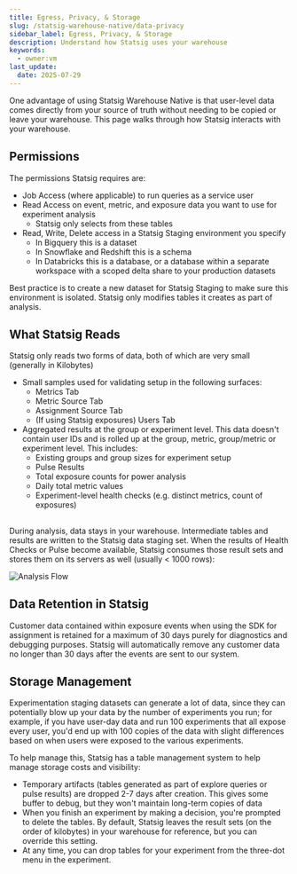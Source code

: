 ```yaml
---
title: Egress, Privacy, & Storage
slug: /statsig-warehouse-native/data-privacy
sidebar_label: Egress, Privacy, & Storage
description: Understand how Statsig uses your warehouse
keywords:
  - owner:vm
last_update:
  date: 2025-07-29
---
```


One advantage of using Statsig Warehouse Native is that user-level data comes directly from your source of truth without needing to be copied or leave your warehouse. This page walks through how Statsig interacts with your warehouse.

## Permissions

The permissions Statsig requires are:

- Job Access (where applicable) to run queries as a service user
- Read Access on event, metric, and exposure data you want to use for experiment analysis
  - Statsig only selects from these tables
- Read, Write, Delete access in a Statsig Staging environment you specify
  - In Bigquery this is a dataset
  - In Snowflake and Redshift this is a schema
  - In Databricks this is a database, or a database within a separate workspace with a scoped delta share to your production datasets

Best practice is to create a new dataset for Statsig Staging to make sure this environment is isolated. Statsig only modifies tables it creates as part of analysis.

## What Statsig Reads

Statsig only reads two forms of data, both of which are very small (generally in Kilobytes)

- Small samples used for validating setup in the following surfaces:
  - Metrics Tab
  - Metric Source Tab
  - Assignment Source Tab
  - (If using Statsig exposures) Users Tab
- Aggregated results at the group or experiment level. This data doesn't contain user IDs and is rolled up at the group, metric, group/metric or experiment level. This includes:
  - Existing groups and group sizes for experiment setup
  - Pulse Results
  - Total exposure counts for power analysis
  - Daily total metric values
  - Experiment-level health checks (e.g. distinct metrics, count of exposures)

##

During analysis, data stays in your warehouse. Intermediate tables and results are written to the Statsig data staging set. When the results of Health Checks or Pulse become available, Statsig consumes those result sets and stores them on its servers as well (usually < 1000 rows):

![Analysis Flow](https://user-images.githubusercontent.com/102695539/264110212-b9e07098-cd3a-4107-aa3f-6740fc3d8b7a.png)

## Data Retention in Statsig

Customer data contained within exposure events when using the SDK for assignment is retained for a maximum of 30 days purely for diagnostics and debugging purposes.
Statsig will automatically remove any customer data no longer than 30 days after the events are sent to our system.

## Storage Management
Experimentation staging datasets can generate a lot of data, since they can potentially blow up your data by the number of experiments you run; for example, if you have user-day data and run 100 experiments that all expose every user, you'd end up with 100 copies of the data with slight differences based on when users were exposed to the various experiments.

To help manage this, Statsig has a table management system to help manage storage costs and visibility:
- Temporary artifacts (tables generated as part of explore queries or pulse results) are dropped 2-7 days after creation. This gives some buffer to debug, but they won't maintain long-term copies of data 
- When you finish an experiment by making a decision, you're prompted to delete the tables. By default, Statsig leaves the result sets (on the order of kilobytes) in your warehouse for reference, but you can override this setting.
- At any time, you can drop tables for your experiment from the three-dot menu in the experiment.
